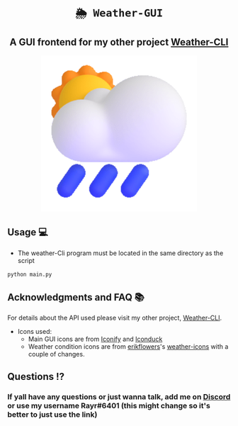 <div align="center">
  
# `🌦 Weather-GUI`
## **A GUI frontend for my other project [Weather-CLI](https://github.com/Rayrsn/Weather-Cli)**
 <p align="center">
  <img width=70% height=70% src="https://github.com/Rayrsn/Weather-GUI/raw/main/cloud.gif?raw=true" alt="cloud.gif">
</p>

</div>


## Usage 💻
* The weather-Cli program must be located in the same directory as the script
```bash
python main.py
```


## Acknowledgments and FAQ 📚
For details about the API used please visit my other project, [Weather-CLI](https://github.com/Rayrsn/Weather-Cli).

* Icons used:
  * Main GUI icons are from [Iconify](https://iconify.design/) and [Iconduck](https://iconduck.com/)
  * Weather condition icons are from [erikflowers](https://github.com/erikflowers)'s [weather-icons](https://github.com/erikflowers/weather-icons) with a couple of changes.

## Questions ⁉️
### If yall have any questions or just wanna talk, add me on [Discord](https://rayr.ml/LinkInBio) or use my username Rayr#6401 (this might change so it's better to just use the link)
